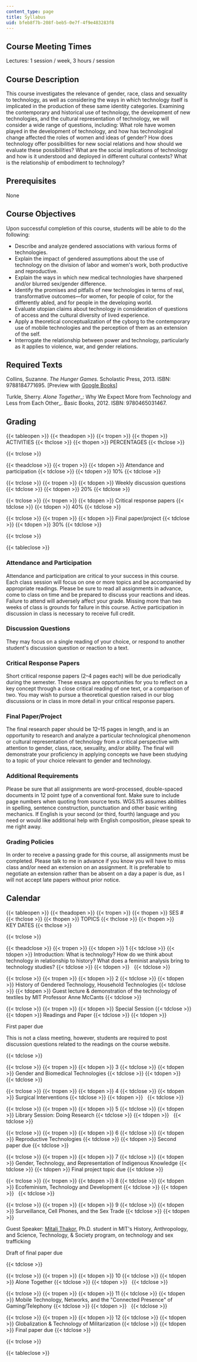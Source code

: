 ```yaml
---
content_type: page
title: Syllabus
uid: bfeb8f7b-208f-beb5-0e7f-4f9e483283f8
---
```


Course Meeting Times
--------------------

Lectures: 1 session / week, 3 hours / session

Course Description
------------------

This course investigates the relevance of gender, race, class and sexuality to technology, as well as considering the ways in which technology itself is implicated in the production of these same identity categories. Examining the contemporary and historical use of technology, the development of new technologies, and the cultural representation of technology, we will consider a wide range of questions, including: What role have women played in the development of technology, and how has technological change affected the roles of women and ideas of gender? How does technology offer possibilities for new social relations and how should we evaluate these possibilities? What are the social implications of technology and how is it understood and deployed in different cultural contexts? What is the relationship of embodiment to technology?

Prerequisites
-------------

None

Course Objectives
-----------------

Upon successful completion of this course, students will be able to do the following:

*   Describe and analyze gendered associations with various forms of technologies.
*   Explain the impact of gendered assumptions about the use of technology on the division of labor and women's work, both productive and reproductive.
*   Explain the ways in which new medical technologies have sharpened and/or blurred sex/gender difference.
*   Identify the promises and pitfalls of new technologies in terms of real, transformative outcomes—for women, for people of color, for the differently abled, and for people in the developing world.
*   Evaluate utopian claims about technology in consideration of questions of access and the cultural diversity of lived experience.
*   Apply a theoretical conceptualization of the cyborg to the contemporary use of mobile technologies and the perception of them as an extension of the self.
*   Interrogate the relationship between power and technology, particularly as it applies to violence, war, and gender relations.

Required Texts
--------------

Collins, Suzanne. _The Hunger Games._ Scholastic Press, 2013. ISBN: 9788184771695. \[Preview with [Google Books](http://books.google.com/books?id=CIFqbWcjfHEC&pg=PA9=onepage)\]

Turkle, Sherry. _Alone Together__: Why We Expect More from Technology and Less from Each Other_. Basic Books, 2012. ISBN: 9780465031467.

Grading
-------

{{< tableopen >}}
{{< theadopen >}}
{{< tropen >}}
{{< thopen >}}
ACTIVITIES
{{< thclose >}}
{{< thopen >}}
PERCENTAGES
{{< thclose >}}

{{< trclose >}}

{{< theadclose >}}
{{< tropen >}}
{{< tdopen >}}
Attendance and participation
{{< tdclose >}}
{{< tdopen >}}
10%
{{< tdclose >}}

{{< trclose >}}
{{< tropen >}}
{{< tdopen >}}
Weekly discussion questions
{{< tdclose >}}
{{< tdopen >}}
20%
{{< tdclose >}}

{{< trclose >}}
{{< tropen >}}
{{< tdopen >}}
Critical response papers
{{< tdclose >}}
{{< tdopen >}}
40%
{{< tdclose >}}

{{< trclose >}}
{{< tropen >}}
{{< tdopen >}}
Final paper/project
{{< tdclose >}}
{{< tdopen >}}
30%
{{< tdclose >}}

{{< trclose >}}

{{< tableclose >}}

### Attendance and Participation

Attendance and participation are critical to your success in this course. Each class session will focus on one or more topics and be accompanied by appropriate readings. Please be sure to read all assignments in advance, come to class on time and be prepared to discuss your reactions and ideas. Failure to attend will adversely affect your grade. Missing more than two weeks of class is grounds for failure in this course. Active participation in discussion in class is necessary to receive full credit.

### Discussion Questions

They may focus on a single reading of your choice, or respond to another student's discussion question or reaction to a text.

### Critical Response Papers

Short critical response papers (2–4 pages each) will be due periodically during the semester. These essays are opportunities for you to reflect on a key concept through a close critical reading of one text, or a comparison of two. You may wish to pursue a theoretical question raised in our blog discussions or in class in more detail in your critical response papers.

### Final Paper/Project

The final research paper should be 12–15 pages in length, and is an opportunity to research and analyze a particular technological phenomenon or cultural representation of technology from a critical perspective with attention to gender, class, race, sexuality, and/or ability. The final will demonstrate your proficiency in applying concepts we have been studying to a topic of your choice relevant to gender and technology.

### Additional Requirements

Please be sure that all assignments are word-processed, double-spaced documents in 12 point type of a conventional font. Make sure to include page numbers when quoting from source texts. WGS.115 assumes abilities in spelling, sentence construction, punctuation and other basic writing mechanics. If English is your second (or third, fourth) language and you need or would like additional help with English composition, please speak to me right away.

### Grading Policies

In order to receive a passing grade for this course, all assignments must be completed. Please talk to me in advance if you know you will have to miss class and/or need an extension on an assignment. It is preferable to negotiate an extension rather than be absent on a day a paper is due, as I will not accept late papers without prior notice.

Calendar
--------

{{< tableopen >}}
{{< theadopen >}}
{{< tropen >}}
{{< thopen >}}
SES #
{{< thclose >}}
{{< thopen >}}
TOPICS
{{< thclose >}}
{{< thopen >}}
KEY DATES
{{< thclose >}}

{{< trclose >}}

{{< theadclose >}}
{{< tropen >}}
{{< tdopen >}}
1
{{< tdclose >}}
{{< tdopen >}}
Introduction: What is technology? How do we think about technology in relationship to history? What does a feminist analysis bring to technology studies?
{{< tdclose >}}
{{< tdopen >}}
 
{{< tdclose >}}

{{< trclose >}}
{{< tropen >}}
{{< tdopen >}}
2
{{< tdclose >}}
{{< tdopen >}}
History of Gendered Technology, Household Technologies
{{< tdclose >}}
{{< tdopen >}}
Guest lecture & demonstration of the technology of textiles by MIT Professor Anne McCants
{{< tdclose >}}

{{< trclose >}}
{{< tropen >}}
{{< tdopen >}}
Special Session
{{< tdclose >}}
{{< tdopen >}}
Readings and Paper
{{< tdclose >}}
{{< tdopen >}}


First paper due

This is not a class meeting, however, students are required to post discussion questions related to the readings on the course website.


{{< tdclose >}}

{{< trclose >}}
{{< tropen >}}
{{< tdopen >}}
3
{{< tdclose >}}
{{< tdopen >}}
Gender and Biomedical Technologies
{{< tdclose >}}
{{< tdopen >}}
 
{{< tdclose >}}

{{< trclose >}}
{{< tropen >}}
{{< tdopen >}}
4
{{< tdclose >}}
{{< tdopen >}}
Surgical Interventions
{{< tdclose >}}
{{< tdopen >}}
 
{{< tdclose >}}

{{< trclose >}}
{{< tropen >}}
{{< tdopen >}}
5
{{< tdclose >}}
{{< tdopen >}}
Library Session: Doing Research
{{< tdclose >}}
{{< tdopen >}}
 
{{< tdclose >}}

{{< trclose >}}
{{< tropen >}}
{{< tdopen >}}
6
{{< tdclose >}}
{{< tdopen >}}
Reproductive Technologies
{{< tdclose >}}
{{< tdopen >}}
Second paper due
{{< tdclose >}}

{{< trclose >}}
{{< tropen >}}
{{< tdopen >}}
7
{{< tdclose >}}
{{< tdopen >}}
Gender, Technology, and Representation of Indigenous Knowledge
{{< tdclose >}}
{{< tdopen >}}
Final project topic due
{{< tdclose >}}

{{< trclose >}}
{{< tropen >}}
{{< tdopen >}}
8
{{< tdclose >}}
{{< tdopen >}}
Ecofeminism, Technology and Development
{{< tdclose >}}
{{< tdopen >}}
 
{{< tdclose >}}

{{< trclose >}}
{{< tropen >}}
{{< tdopen >}}
9
{{< tdclose >}}
{{< tdopen >}}
Surveillance, Cell Phones, and the Sex Trade
{{< tdclose >}}
{{< tdopen >}}


Guest Speaker: [Mitali Thakor](http://www.mitalithakor.com/), Ph.D. student in MIT's History, Anthropology, and Science, Technology, & Society program, on technology and sex trafficking

Draft of final paper due


{{< tdclose >}}

{{< trclose >}}
{{< tropen >}}
{{< tdopen >}}
10
{{< tdclose >}}
{{< tdopen >}}
Alone Together
{{< tdclose >}}
{{< tdopen >}}
 
{{< tdclose >}}

{{< trclose >}}
{{< tropen >}}
{{< tdopen >}}
11
{{< tdclose >}}
{{< tdopen >}}
Mobile Technology, Networks, and the "Connected Presence" of Gaming/Telephony
{{< tdclose >}}
{{< tdopen >}}
 
{{< tdclose >}}

{{< trclose >}}
{{< tropen >}}
{{< tdopen >}}
12
{{< tdclose >}}
{{< tdopen >}}
Globalization & Technology of Militarization
{{< tdclose >}}
{{< tdopen >}}
Final paper due
{{< tdclose >}}

{{< trclose >}}

{{< tableclose >}}